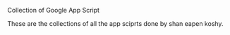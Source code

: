 Collection of Google App Script

These are the collections of all the app sciprts done by shan eapen koshy.
